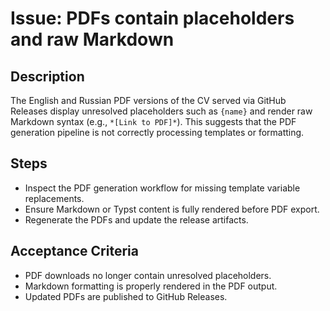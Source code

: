 # Issue: PDFs contain placeholders and raw Markdown

## Description
The English and Russian PDF versions of the CV served via GitHub Releases display unresolved placeholders such as `{name}` and render raw Markdown syntax (e.g., `*[Link to PDF]*`). This suggests that the PDF generation pipeline is not correctly processing templates or formatting.

## Steps
- Inspect the PDF generation workflow for missing template variable replacements.
- Ensure Markdown or Typst content is fully rendered before PDF export.
- Regenerate the PDFs and update the release artifacts.

## Acceptance Criteria
- PDF downloads no longer contain unresolved placeholders.
- Markdown formatting is properly rendered in the PDF output.
- Updated PDFs are published to GitHub Releases.
